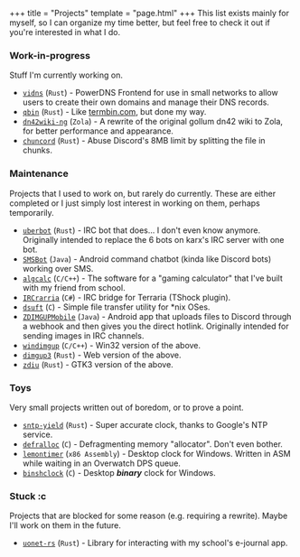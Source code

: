 +++
title = "Projects"
template = "page.html"
+++
This list exists mainly for myself, so I can organize my time better, but feel free to check it out if you're interested in what I do.
### Work-in-progress
Stuff I'm currently working on.

* [`vidns`](https://git.lemonsh.moe/lemon/vidns) (`Rust`) - PowerDNS Frontend for use in small networks to allow users to create their own domains and manage their DNS records.
* [`qbin`](https://git.lemonsh.moe/lemon/qbin) (`Rust`) - Like [termbin.com](https://termbin.com/), but done my way.
* [`dn42wiki-ng`](https://git.dn42.dev/wiki/wiki-ng) (`Zola`) - A rewrite of the original gollum dn42 wiki to Zola, for better performance and appearance.
* [`chuncord`](https://git.lemonsh.moe/lemon/chuncord) (`Rust`) - Abuse Discord's 8MB limit by splitting the file in chunks.

### Maintenance
Projects that I used to work on, but rarely do currently. These are either completed or I just simply lost interest in working on them, perhaps temporarily.

* [`uberbot`](https://git.lemonsh.moe/lemon/uberbot) (`Rust`) - IRC bot that does... I don't even know anymore. Originally intended to replace the 6 bots on karx's IRC server with one bot.
* [`SMSBot`](https://git.lemonsh.moe/lemon/SMSBot) (`Java`) - Android command chatbot (kinda like Discord bots) working over SMS.
* [`algcalc`](https://git.lemonsh.moe/lemon/algcalc) (`C/C++`) - The software for a "gaming calculator" that I've built with my friend from school.
* [`IRCrarria`](https://github.com/lemon-sh/IRCrarria) (`C#`) - IRC bridge for Terraria (TShock plugin).
* [`dsuft`](https://git.lemonsh.moe/lemon/dsuft) (`C`) - Simple file transfer utility for *nix OSes.
* [`ZDIMGUPMobile`](https://git.lemonsh.moe/lemon/ZDIMGUPMobile) (`Java`) - Android app that uploads files to Discord through a webhook and then gives you the direct hotlink. Originally intended for sending images in IRC channels.
* [`windimgup`](https://git.lemonsh.moe/lemon/windimgup) (`C/C++`) - Win32 version of the above.
* [`dimgup3`](https://git.lemonsh.moe/lemon/dimgup3) (`Rust`) - Web version of the above.
* [`zdiu`](https://git.lemonsh.moe/lemon/zdiu) (`Rust`) - GTK3 version of the above.

### Toys
Very small projects written out of boredom, or to prove a point.

* [`sntp-yield`](https://git.lemonsh.moe/lemon/sntp-yield) (`Rust`) - Super accurate clock, thanks to Google's NTP service.
* [`defralloc`](https://git.lemonsh.moe/lemon/defralloc) (`C`) - Defragmenting memory "allocator". Don't even bother.
* [`lemontimer`](https://gist.github.com/lemon-sh/512223b4c97bf61cf3fdb7c97283b2ef) (`x86 Assembly`) - Desktop clock for Windows. Written in ASM while waiting in an Overwatch DPS queue.
* [`binshclock`](https://git.lemonsh.moe/lemon/binshclock) (`C`) - Desktop ***binary*** clock for Windows.

### Stuck :c
Projects that are blocked for some reason (e.g. requiring a rewrite). Maybe I'll work on them in the future.

* [`uonet-rs`](https://git.lemonsh.moe/lemon/uonet-rs) (`Rust`) - Library for interacting with my school's e-journal app.
